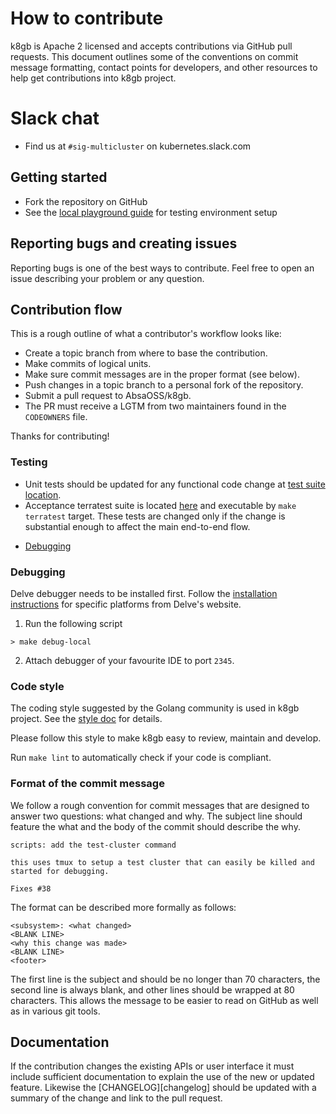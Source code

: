 # How to contribute

k8gb is Apache 2 licensed and accepts contributions via GitHub pull requests. This document outlines some of the conventions on commit message formatting, contact points for developers, and other resources to help get contributions into k8gb project.

# Slack chat

- Find us at `#sig-multicluster` on kubernetes.slack.com

## Getting started

- Fork the repository on GitHub
- See the [local playground guide](/docs/local.md) for testing environment setup

## Reporting bugs and creating issues

Reporting bugs is one of the best ways to contribute.
Feel free to open an issue describing your problem or any question.

## Contribution flow

This is a rough outline of what a contributor's workflow looks like:

- Create a topic branch from where to base the contribution.
- Make commits of logical units.
- Make sure commit messages are in the proper format (see below).
- Push changes in a topic branch to a personal fork of the repository.
- Submit a pull request to AbsaOSS/k8gb.
- The PR must receive a LGTM from two maintainers found in the `CODEOWNERS` file.

Thanks for contributing!

### Testing

* Unit tests should be updated for any functional code change at [test suite location](https://github.com/AbsaOSS/k8gb/tree/master/controllers/gslb_controller_test.go).
* Acceptance terratest suite is located [here](https://github.com/AbsaOSS/k8gb/tree/master/terratest) and executable by `make terratest` target. These tests are changed only if the
 change is substantial enough to affect the main end-to-end flow.

- [Debugging](#debugging)

### Debugging

Delve debugger needs to be installed first. Follow the [installation instructions](https://github.com/go-delve/delve/tree/master/Documentation/installation) for specific platforms from Delve's website.

1. Run the following script

```shell script
> make debug-local
```

2. Attach debugger of your favourite IDE to port `2345`.

### Code style

The coding style suggested by the Golang community is used in k8gb project. See the [style doc][golang-style-doc] for details.

Please follow this style to make k8gb easy to review, maintain and develop.

Run `make lint` to automatically check if your code is compliant.

### Format of the commit message

We follow a rough convention for commit messages that are designed to answer two
questions: what changed and why. The subject line should feature the what and
the body of the commit should describe the why.

```
scripts: add the test-cluster command

this uses tmux to setup a test cluster that can easily be killed and started for debugging.

Fixes #38
```

The format can be described more formally as follows:

```
<subsystem>: <what changed>
<BLANK LINE>
<why this change was made>
<BLANK LINE>
<footer>
```

The first line is the subject and should be no longer than 70 characters, the second line is always blank, and other lines should be wrapped at 80 characters. This allows the message to be easier to read on GitHub as well as in various git tools.

## Documentation

If the contribution changes the existing APIs or user interface it must include sufficient documentation to explain the use of the new or updated feature. Likewise the [CHANGELOG][changelog] should be updated with a summary of the change and link to the pull request.


[golang-style-doc]: https://github.com/golang/go/wiki/CodeReviewComments
